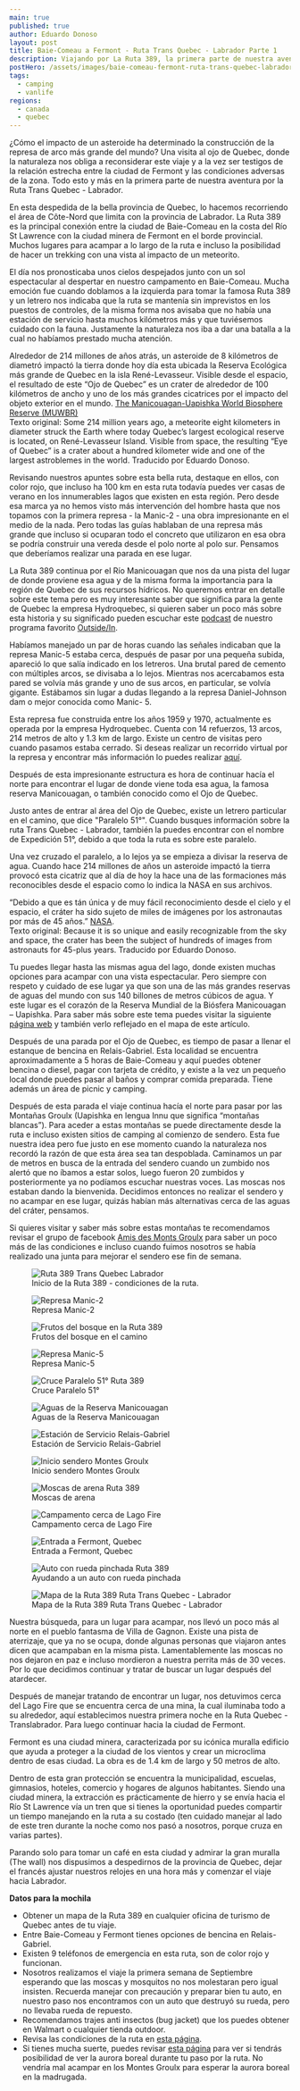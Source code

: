 ```yaml
---
main: true
published: true
author: Eduardo Donoso
layout: post
title: Baie-Comeau a Fermont - Ruta Trans Quebec - Labrador Parte 1
description: Viajando por La Ruta 389, la primera parte de nuestra aventura por la Ruta Trans Quebec - Labrador.
postHero: /assets/images/baie-comeau-fermont-ruta-trans-quebec-labrador-parte-1/1.jpg
tags:
  - camping
  - vanlife
regions:
  - canada
  - quebec
---
```


¿Cómo el impacto de un asteroide ha determinado la construcción de la represa de arco más grande del mundo? Una visita al ojo de Quebec, donde la naturaleza nos obliga a reconsiderar este viaje y a la vez ser testigos de la relación estrecha entre la ciudad de Fermont y las condiciones adversas de la zona. Todo esto y más en la primera parte de nuestra aventura por la Ruta Trans Quebec - Labrador.

En esta despedida de la bella provincia de Quebec, lo hacemos recorriendo el área de Côte-Nord que limita con la provincia de Labrador. La Ruta 389 es la principal conexión entre la ciudad de Baie-Comeau en la costa del Río St Lawrence con la ciudad minera de Fermont en el borde provincial. Muchos lugares para acampar a lo largo de la ruta e incluso la posibilidad de hacer un trekking con una vista al impacto de un meteorito.

El día nos pronosticaba unos cielos despejados junto con un sol espectacular al despertar en nuestro campamento en Baie-Comeau. Mucha emoción fue cuando doblamos a la izquierda para tomar la famosa Ruta 389 y un letrero nos indicaba que la ruta se mantenía sin imprevistos en los puestos de controles, de la misma forma nos avisaba que no había una estación de servicio hasta muchos kilómetros más y que tuviésemos cuidado con la fauna. Justamente la naturaleza nos iba a dar una batalla a la cual no habíamos prestado mucha atención.

<div class="quote">
  Alrededor de 214 millones de años atrás, un asteroide de 8 kilómetros de diametró impactó la tierra donde hoy día esta ubicada la Reserva Ecológica más grande de Quebec en la isla René-Levasseur. Visible desde el espacio, el resultado de este “Ojo de Quebec” es un crater de alrededor de 100 kilómetros de ancho y uno de los más grandes cicatrices por el impacto del objeto exterior en el mundo. <a href="https://www.rmbmu.com/the-biosphere-reserve/territory/?lang=en" title="The Manicouagan-Uapishka World Biosphere Reserve">The Manicouagan-Uapishka World Biosphere Reserve (MUWBR)</a>
</div>
<div class="cc">
  Texto original: Some 214 million years ago, a meteorite eight kilometers in diameter struck the Earth where today Quebec’s largest ecological reserve is located, on René-Levasseur Island. Visible from space, the resulting “Eye of Quebec” is a crater about a hundred kilometer wide and one of the largest astroblemes in the world. Traducido por Eduardo Donoso.
</div>

Revisando nuestros apuntes sobre esta bella ruta, destaque en ellos, con color rojo, que incluso ha 100 km en esta ruta todavía puedes ver casas de verano en los innumerables lagos que existen en esta región. Pero desde esa marca ya no hemos visto más intervención del hombre hasta que nos topamos con la primera represa - la Manic-2 - una obra impresionante en el medio de la nada. Pero todas las guías hablaban de una represa más grande que incluso si ocuparan todo el concreto que utilizaron en esa obra se podría construir una vereda desde el polo norte al polo sur. Pensamos que deberíamos realizar una parada en ese lugar.

La Ruta 389 continua por el Río Manicouagan que nos da una pista del lugar de donde proviene esa agua y de la misma forma la importancia para la región de Quebec de sus recursos hídricos. No queremos entrar en detalle sobre este tema pero es muy interesante saber que significa para la gente de Quebec la empresa Hydroquebec, si quieren saber un poco más sobre esta historia y su significado pueden escuchar este <a href="http://outsideinradio.org/powerline" title="Powerline">podcast</a> de nuestro programa favorito <a href="http://outsideinradio.org/" title="Outside/In">Outside/In</a>.

Habíamos manejado un par de horas cuando las señales indicaban que la represa Manic-5 estaba cerca, después de pasar por una pequeña subida, apareció lo que salía indicado en los letreros. Una brutal pared de cemento con múltiples arcos, se divisaba a lo lejos. Mientras nos acercabamos esta pared se volvía más grande y uno de sus arcos, en particular, se volvía gigante. Estábamos sin lugar a dudas llegando a la represa Daniel-Johnson dam o mejor conocida como Manic- 5.

Esta represa fue construida entre los años 1959 y 1970, actualmente es operada por la empresa Hydroquebec. Cuenta con 14 refuerzos, 13 arcos, 214 metros de alto y 1.3 km de largo. Existe un centro de visitas pero cuando pasamos estaba cerrado. Si deseas realizar un recorrido virtual por la represa y encontrar más información lo puedes realizar <a href="http://www.hydroquebec.com/visit/video-360-manic-5.html" title="Manic-5 Video 360">aquí</a>.

Después de esta impresionante estructura es hora de continuar hacía el norte para encontrar el lugar de donde viene toda esa agua, la famosa reserva Manicouagan, o también conocido como el Ojo de Quebec.

Justo antes de entrar al área del Ojo de Quebec, existe un letrero particular en el camino, que dice "Paralelo 51°". Cuando busques información sobre la ruta Trans Quebec - Labrador, también la puedes encontrar con el nombre de Expedición 51°, debido a que toda la ruta es sobre este paralelo.

Una vez cruzado el paralelo, a lo lejos ya se empieza a divisar la reserva de agua. Cuando hace 214 millones de años un asteroide impactó la tierra provocó esta cicatriz que al día de hoy la hace una de las formaciones más reconocibles desde el espacio como lo indica la NASA en sus archivos.

<div class="quote">
  “Debido a que es tán única y de muy fácil reconocimiento desde el cielo y el espacio, el cráter ha sido sujeto de miles de imágenes por los astronautas por más de 45 años.” <a href="https://www.nasa.gov/content/manicouagan-crater" title="Manicouagan Crater - NASA">NASA</a>.
</div>
<div class="cc">
  Texto original: Because it is so unique and easily recognizable from the sky and space, the crater has been the subject of hundreds of images from astronauts for 45-plus years. Traducido por Eduardo Donoso.
</div>

Tu puedes llegar hasta las mismas agua del lago, donde existen muchas opciones para acampar con una vista espectacular. Pero siempre con respeto y cuidado de ese lugar ya que son una de las más grandes reservas de aguas del mundo con sus 140 billones de metros cúbicos de agua. Y este lugar es el corazón de la Reserva Mundial de la Biósfera Manicouagan – Uapishka. Para saber más sobre este tema puedes visitar la siguiente <a href="https://www.rmbmu.com/the-biosphere-reserve/?lang=en" title="Biosphere RMBMU">página web</a> y también verlo reflejado en el mapa de este artículo.

Después de una parada por el Ojo de Quebec, es tiempo de pasar a llenar el estanque de bencina en Relais-Gabriel. Esta localidad se encuentra aproximadamente a 5 horas de Baie-Comeau y aquí puedes obtener bencina o diesel, pagar con tarjeta de crédito, y existe a la vez un pequeño local donde puedes pasar al baños y comprar comida preparada. Tiene además un área de picnic y camping.

Después de esta parada el viaje continua hacía el norte para pasar por las Montañas Groulx (Uapishka en lengua Innu que significa “montañas blancas”). Para aceder a estas montañas se puede directamente desde la ruta e incluso existen sitios de camping al comienzo de sendero.
Esta fue nuestra idea pero fue justo en ese momento cuando la naturaleza nos recordó la razón de que esta área sea tan despoblada. Caminamos un par de metros en busca de la entrada del sendero cuando un zumbido nos alertó que no íbamos a estar solos, luego fueron 20 zumbidos y posteriormente ya no podíamos escuchar nuestras voces. Las moscas nos estaban dando la bienvenida. Decidimos entonces no realizar el sendero y no acampar en ese lugar, quizás habían más alternativas cerca de las aguas del cráter, pensamos.

Si quieres visitar y saber más sobre estas montañas te recomendamos revisar el grupo de facebook <a href="https://www.facebook.com/groups/188557424567717/" title="Amis des Monts Groulx Facebook" >Amis des Monts Groulx</a> para saber un poco más de las condiciones e incluso cuando fuimos nosotros se había realizado una junta para mejorar el sendero ese fin de semana.

<figure class="figure">
  <img class="image" src="/assets/images/baie-comeau-fermont-ruta-trans-quebec-labrador-parte-1/2.jpg" alt="Ruta 389 Trans Quebec Labrador">
  <figcaption class="img-caption">Inicio de la Ruta 389 - condiciones de la ruta.</figcaption>
</figure>
<figure class="figure">
  <img class="image" src="/assets/images/baie-comeau-fermont-ruta-trans-quebec-labrador-parte-1/3.jpg" alt="Represa Manic-2">
  <figcaption class="img-caption">Represa Manic-2</figcaption>
</figure>
<figure class="figure">
  <img class="image" src="/assets/images/baie-comeau-fermont-ruta-trans-quebec-labrador-parte-1/4.jpg" alt="Frutos del bosque en la Ruta 389">
  <figcaption class="img-caption">Frutos del bosque en el camino</figcaption>
</figure>
<figure class="figure">
  <img class="image" src="/assets/images/baie-comeau-fermont-ruta-trans-quebec-labrador-parte-1/5.jpg" alt="Represa Manic-5">
  <figcaption class="img-caption">Represa Manic-5</figcaption>
</figure>
<figure class="figure">
  <img class="image" src="/assets/images/baie-comeau-fermont-ruta-trans-quebec-labrador-parte-1/6.jpg" alt="Cruce Paralelo 51° Ruta 389">
  <figcaption class="img-caption">Cruce Paralelo 51°</figcaption>
</figure>
<figure class="figure">
  <img class="image" src="/assets/images/baie-comeau-fermont-ruta-trans-quebec-labrador-parte-1/7.jpg" alt="Aguas de la Reserva Manicouagan">
  <figcaption class="img-caption">Aguas de la Reserva Manicouagan</figcaption>
</figure>
<figure class="figure">
  <img class="image" src="/assets/images/baie-comeau-fermont-ruta-trans-quebec-labrador-parte-1/8.jpg" alt="Estación de Servicio Relais-Gabriel ">
  <figcaption class="img-caption">Estación de Servicio Relais-Gabriel </figcaption>
</figure>
<figure class="figure">
  <img class="image" src="/assets/images/baie-comeau-fermont-ruta-trans-quebec-labrador-parte-1/9.jpg" alt="Inicio sendero Montes Groulx">
  <figcaption class="img-caption">Inicio sendero Montes Groulx</figcaption>
</figure>
<figure class="figure">
  <img class="portrait-photo" src="/assets/images/baie-comeau-fermont-ruta-trans-quebec-labrador-parte-1/10.jpg" alt="Moscas de arena Ruta 389">
  <figcaption class="img-caption">Moscas de arena</figcaption>
</figure>
<figure class="figure">
  <img class="image" src="/assets/images/baie-comeau-fermont-ruta-trans-quebec-labrador-parte-1/11.jpg" alt="Campamento cerca de Lago Fire">
  <figcaption class="img-caption">Campamento cerca de Lago Fire</figcaption>
</figure>
<figure class="figure">
  <img class="image" src="/assets/images/baie-comeau-fermont-ruta-trans-quebec-labrador-parte-1/12.jpg" alt="Entrada a Fermont, Quebec">
  <figcaption class="img-caption">Entrada a Fermont, Quebec</figcaption>
</figure>
<figure class="figure">
  <img class="image" src="/assets/images/baie-comeau-fermont-ruta-trans-quebec-labrador-parte-1/13.jpg" alt="Auto con rueda pinchada Ruta 389">
  <figcaption class="img-caption">Ayudando a un auto con rueda pinchada</figcaption>
</figure>
<figure class="figure">
  <img class="portrait-photo" src="/assets/images/baie-comeau-fermont-ruta-trans-quebec-labrador-parte-1/14.jpg" alt="Mapa de la Ruta 389 Ruta Trans Quebec - Labrador">
  <figcaption class="img-caption">Mapa de la Ruta 389 Ruta Trans Quebec - Labrador</figcaption>
</figure>

Nuestra búsqueda, para un lugar para acampar, nos llevó un poco más al norte en el pueblo fantasma de Villa de Gagnon. Existe una pista de aterrizaje, que ya no se ocupa, donde algunas personas que viajaron antes dicen que acampaban en la misma pista. Lamentablemente las moscas no nos dejaron en paz e incluso mordieron a nuestra perrita más de 30 veces. Por lo que decidimos continuar y tratar de buscar un lugar después del atardecer.

Después de manejar tratando de encontrar un lugar, nos detuvimos cerca del Lago Fire que se encuentra cerca de una mina, la cual iluminaba todo a su alrededor, aquí establecimos nuestra primera noche en la Ruta Quebec - Translabrador. Para luego continuar hacia la ciudad de Fermont.

Fermont es una ciudad minera, caracterizada por su icónica muralla edificio que ayuda a proteger a la ciudad de los vientos y crear un microclima dentro de esas ciudad. La obra es de 1.4 km de largo y 50 metros de alto.

Dentro de esta gran protección se encuentra la municipalidad, escuelas, gimnasios, hoteles, comercio y hogares de algunos habitantes. Siendo una ciudad minera, la extracción es prácticamente de hierro y se envía hacia el Río St Lawrence vía un tren que si tienes la oportunidad puedes compartir un tiempo manejando en la ruta a su costado (ten cuidado manejar al lado de este tren durante la noche como nos pasó a nosotros, porque cruza en varias partes).

Parando solo para tomar un café en esta ciudad y admirar la gran muralla (The wall) nos dispusimos a despedirnos de la provincia de Quebec, dejar el francés ajustar nuestros relojes en una hora más y comenzar el viaje hacia Labrador.

**Datos para la mochila**

- Obtener un mapa de la Ruta 389 en cualquier oficina de turismo de Quebec antes de tu viaje.
- Entre Baie-Comeau y Fermont tienes opciones de bencina en Relais- Gabriel.
- Existen 9 teléfonos de emergencia en esta ruta, son de color rojo y funcionan.
- Nosotros realizamos el viaje la primera semana de Septiembre esperando que las moscas y mosquitos no nos molestaran pero igual insisten.
Recuerda manejar con precaución y preparar bien tu auto, en nuestro paso nos encontramos con un auto que destruyó su rueda, pero no llevaba rueda de repuesto.
- Recomendamos trajes anti insectos (bug jacket) que los puedes obtener en Walmart o cualquier tienda outdoor.
- Revisa las condiciones de la ruta en <a href="https://www.quebec511.info/en/Diffusion/EtatReseau/Route.aspx?id=389" title="Quebec511">esta página</a>.
- Si tienes mucha suerte, puedes revisar <a href="https://www.gi.alaska.edu/monitors/aurora-forecast" title="Aurora Forecast">esta página</a> para ver si tendrás posibilidad de ver la aurora boreal durante tu paso por la ruta. No vendría mal acampar en los Montes Groulx para esperar la aurora boreal en la madrugada.
